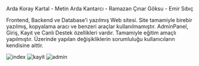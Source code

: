 Arda Koray Kartal - Metin Arda Kantarcı - Ramazan Çınar Göksu - Emir Sıbıç

Frontend, Backend ve Database'i yazılmış Web sitesi.
Site tamamiyle birebir yazılmış, kopyalama aracı ve benzeri araçlar kullanılmamıştır.
AdminPanel, Giriş, Kayıt ve Canlı Destek özellikleri vardır. 
Tamamiyle eğitim amaçlı yapılmıştır. Üzerinde yapılan değişikliklerin sorumluluğu kullanıcıların kendisine aittir.

![index](https://github.com/Weatexx/LuckyWebsite/assets/110902933/aac05641-893f-4c1b-8604-4a207fde4eac)
![kayit](https://github.com/Weatexx/LuckyWebsite/assets/110902933/219dd92a-6312-4932-a7a6-4e4d3e61086b)
![admin](https://github.com/Weatexx/LuckyWebsite/assets/110902933/41d66bb6-9249-4f29-af0b-61ef22dc2f5d)

